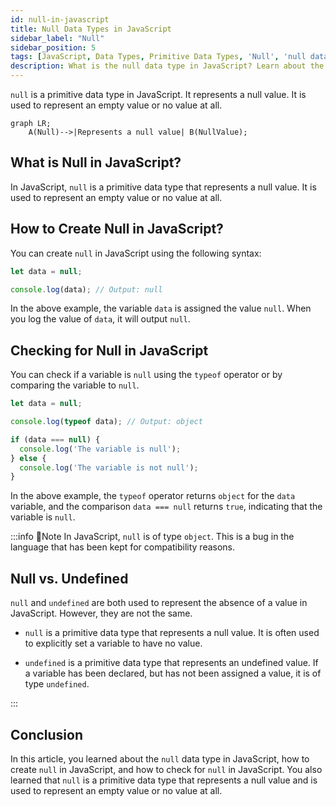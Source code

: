 ```yaml
---
id: null-in-javascript
title: Null Data Types in JavaScript
sidebar_label: "Null"
sidebar_position: 5
tags: [JavaScript, Data Types, Primitive Data Types, 'Null', 'null data type', 'null in JavaScript']
description: What is the null data type in JavaScript? Learn about the null data type and how to create null in JavaScript.
---
```


`null` is a primitive data type in JavaScript. It represents a null value. It is used to represent an empty value or no value at all.

```mermaid
graph LR;
    A(Null)-->|Represents a null value| B(NullValue);
```

## What is Null in JavaScript?

In JavaScript, `null` is a primitive data type that represents a null value. It is used to represent an empty value or no value at all.

## How to Create Null in JavaScript?

You can create `null` in JavaScript using the following syntax:

```js title="Creating Null in JavaScript"
let data = null;

console.log(data); // Output: null
```

In the above example, the variable `data` is assigned the value `null`. When you log the value of `data`, it will output `null`.

## Checking for Null in JavaScript

You can check if a variable is `null` using the `typeof` operator or by comparing the variable to `null`.

```js title="Checking for Null in JavaScript"
let data = null;

console.log(typeof data); // Output: object

if (data === null) {
  console.log('The variable is null');
} else {
  console.log('The variable is not null');
}
```

In the above example, the `typeof` operator returns `object` for the `data` variable, and the comparison `data === null` returns `true`, indicating that the variable is `null`.


:::info 📝Note
In JavaScript, `null` is of type `object`. This is a bug in the language that has been kept for compatibility reasons.

## Null vs. Undefined

`null` and `undefined` are both used to represent the absence of a value in JavaScript. However, they are not the same.

- `null` is a primitive data type that represents a null value. It is often used to explicitly set a variable to have no value.

- `undefined` is a primitive data type that represents an undefined value. If a variable has been declared, but has not been assigned a value, it is of type `undefined`.

:::

## Conclusion

In this article, you learned about the `null` data type in JavaScript, how to create `null` in JavaScript, and how to check for `null` in JavaScript. You also learned that `null` is a primitive data type that represents a null value and is used to represent an empty value or no value at all.